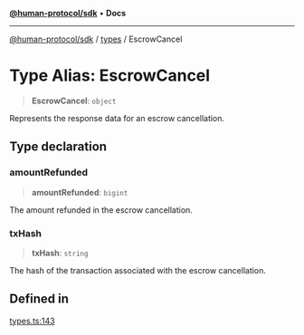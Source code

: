 [**@human-protocol/sdk**](../../README.md) • **Docs**

***

[@human-protocol/sdk](../../modules.md) / [types](../README.md) / EscrowCancel

# Type Alias: EscrowCancel

> **EscrowCancel**: `object`

Represents the response data for an escrow cancellation.

## Type declaration

### amountRefunded

> **amountRefunded**: `bigint`

The amount refunded in the escrow cancellation.

### txHash

> **txHash**: `string`

The hash of the transaction associated with the escrow cancellation.

## Defined in

[types.ts:143](https://github.com/humanprotocol/human-protocol/blob/70b05280cb6fa8b46457684271d61737e32b6cad/packages/sdk/typescript/human-protocol-sdk/src/types.ts#L143)
